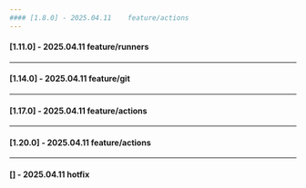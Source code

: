 ```yaml
---
#### [1.8.0] - 2025.04.11    feature/actions
---
```

#### [1.11.0] - 2025.04.11    feature/runners
---
#### [1.14.0] - 2025.04.11    feature/git
---
#### [1.17.0] - 2025.04.11    feature/actions
---
#### [1.20.0] - 2025.04.11    feature/actions
---
#### [] - 2025.04.11    hotfix
